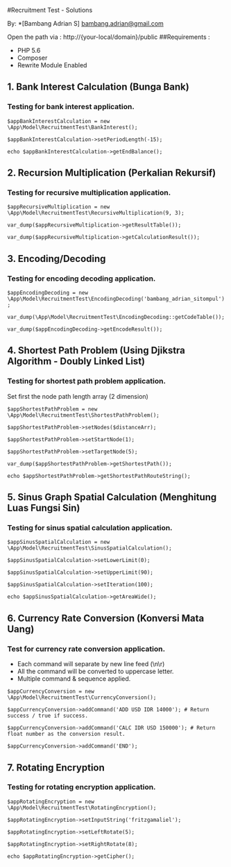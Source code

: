 
#Recruitment Test - Solutions

By: *[Bambang Adrian S] <bambang.adrian@gmail.com> 

Open the path via : http://{your-local/domain}/public
##Requirements : 
- PHP 5.6
- Composer
- Rewrite Module Enabled


## 1. Bank Interest Calculation (Bunga Bank)
### Testing for bank interest application.
`$appBankInterestCalculation = new \App\Model\RecruitmentTest\BankInterest();`

`$appBankInterestCalculation->setPeriodLength(-15);`

`echo $appBankInterestCalculation->getEndBalance();`


## 2. Recursion Multiplication (Perkalian Rekursif)
### Testing for recursive multiplication application.

`$appRecursiveMultiplication = new \App\Model\RecruitmentTest\RecursiveMultiplication(9, 3);`

`var_dump($appRecursiveMultiplication->getResultTable());`

`var_dump($appRecursiveMultiplication->getCalculationResult());`

## 3. Encoding/Decoding
### Testing for encoding decoding application.

`$appEncodingDecoding = new \App\Model\RecruitmentTest\EncodingDecoding('bambang_adrian_sitompul');`

`var_dump(\App\Model\RecruitmentTest\EncodingDecoding::getCodeTable());`

`var_dump($appEncodingDecoding->getEncodeResult());`

## 4. Shortest Path Problem (Using Djikstra Algorithm - Doubly Linked List)
### Testing for shortest path problem application.

Set first the node path length array (2 dimension)

`$appShortestPathProblem = new \App\Model\RecruitmentTest\ShortestPathProblem();`

`$appShortestPathProblem->setNodes($distanceArr);`

`$appShortestPathProblem->setStartNode(1);`

`$appShortestPathProblem->setTargetNode(5);`

`var_dump($appShortestPathProblem->getShortestPath());`

`echo $appShortestPathProblem->getShortestPathRouteString();`


## 5. Sinus Graph Spatial Calculation (Menghitung Luas Fungsi Sin)
### Testing for sinus spatial calculation application.

`$appSinusSpatialCalculation = new \App\Model\RecruitmentTest\SinusSpatialCalculation();`

`$appSinusSpatialCalculation->setLowerLimit(0);`

`$appSinusSpatialCalculation->setUpperLimit(90);`

`$appSinusSpatialCalculation->setIteration(100);`

`echo $appSinusSpatialCalculation->getAreaWide();`


## 6. Currency Rate Conversion (Konversi Mata Uang)
### Test for currency rate conversion application.

- Each command will separate by new line feed (\n\r)
- All the command will be converted to uppercase letter.
- Multiple command & sequence applied.

`$appCurrencyConversion = new \App\Model\RecruitmentTest\CurrencyConversion();`
    
`$appCurrencyConversion->addCommand('ADD USD IDR 14000'); # Return success / true if success.`

`$appCurrencyConversion->addCommand('CALC IDR USD 150000'); # Return float number as the conversion result.`

`$appCurrencyConversion->addCommand('END');`


## 7. Rotating Encryption
### Testing for rotating encryption application.

`$appRotatingEncryption = new \App\Model\RecruitmentTest\RotatingEncryption();`

`$appRotatingEncryption->setInputString('fritzgamaliel');`

`$appRotatingEncryption->setLeftRotate(5);`

`$appRotatingEncryption->setRightRotate(8);`

`echo $appRotatingEncryption->getCipher();`



